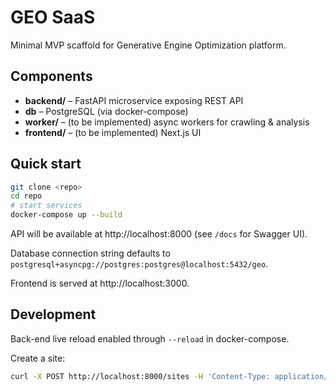 # GEO SaaS

Minimal MVP scaffold for Generative Engine Optimization platform.

## Components

- **backend/** – FastAPI microservice exposing REST API
- **db** – PostgreSQL (via docker-compose)
- **worker/** – (to be implemented) async workers for crawling & analysis
- **frontend/** – (to be implemented) Next.js UI

## Quick start

```bash
git clone <repo>
cd repo
# start services
docker-compose up --build
```

API will be available at http://localhost:8000 (see `/docs` for Swagger UI).

Database connection string defaults to `postgresql+asyncpg://postgres:postgres@localhost:5432/geo`.

Frontend is served at http://localhost:3000.

## Development

Back-end live reload enabled through `--reload` in docker-compose.

Create a site:

```bash
curl -X POST http://localhost:8000/sites -H 'Content-Type: application/json' -d '{"domain": "example.com"}'
```